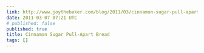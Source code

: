 ```yaml
---
link: http://www.joythebaker.com/blog/2011/03/cinnamon-sugar-pull-apart-bread/
date: 2011-03-07 07:21 UTC
# published: false
published: true
title: Cinnamon Sugar Pull-Apart Bread
tags: []
---
```



